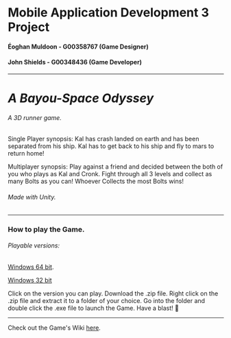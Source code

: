 # Mobile Application Development 3 Project

#### Éoghan Muldoon - G00358767 (Game Designer)
#### John Shields - G00348436 (Game Developer)
***
# *A Bayou-Space Odyssey*
###### A 3D runner game.

Single Player synopsis: Kal has crash landed on earth and has been separated from his ship.
Kal has to get back to his ship and fly to mars to return home!

Multiplayer synopsis: Play against a friend and decided between the both of you who plays as Kal and Cronk.
Fight through all 3 levels and collect as many Bolts as you can! Whoever Collects the most Bolts wins!

###### Made with Unity.
***
### How to play the Game.

###### Playable versions:

[Windows 64 bit](https://developer.cloud.unity3d.com/share/share.html?shareId=-k5HWV90dL).

[Windows 32 bit](https://developer.cloud.unity3d.com/share/share.html?shareId=-kpuBQAAuU)

Click on the version you can play. Download the .zip file.
Right click on the .zip file and extract it to a folder of your choice.
Go into the folder and double click the .exe file to launch the Game. Have a blast! :rocket:

***
Check out the Game's Wiki [here](https://github.com/johnshields/MAD_3_Game/wiki).
